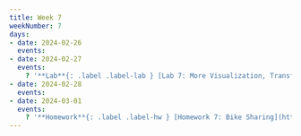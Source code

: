 ```yaml
---
title: Week 7
weekNumber: 7
days:
- date: 2024-02-26
  events:
- date: 2024-02-27
  events:
    ? '**Lab**{: .label .label-lab } [Lab 7: More Visualization, Transformations, and KDEs](https://jupyterhub.academic.kube.ohio.edu/hub/user-redirect/git-pull?repo=https%3A%2F%2Fgithub.com%2Fdata-ohio%2FMATH2530_Spring22-23&urlpath=lab%2Ftree%2FMATH2530_Spring22-23%2Flab%2Flab07%2Flab07.ipynb&branch=main)'
- date: 2024-02-28
  events:
- date: 2024-03-01
  events:
    ? '**Homework**{: .label .label-hw } [Homework 7: Bike Sharing](https://jupyterhub.academic.kube.ohio.edu/hub/user-redirect/git-pull?repo=https%3A%2F%2Fgithub.com%2Fdata-ohio%2FMATH2530_Spring22-23&urlpath=lab%2Ftree%2FMATH2530_Spring22-23%2Fhw%2Fhw07%2Fhw07.ipynb&branch=main)'
---
```

